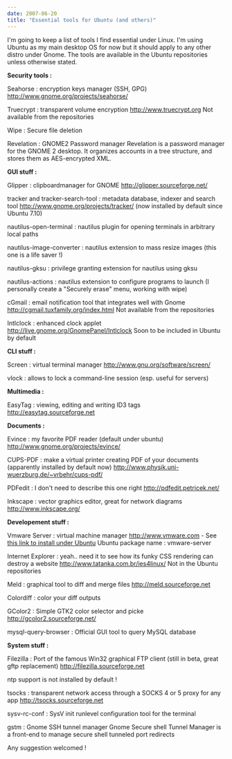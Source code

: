 ```yaml
---
date: 2007-06-20
title: "Essential tools for Ubuntu (and others)"
---
```


I'm going to keep a list of tools I find essential under Linux. I'm using Ubuntu as my main desktop OS for now but it should apply to any other distro under Gnome.
The tools are available in the Ubuntu repositories unless otherwise stated.

**Security tools :**

Seahorse : encryption keys manager (SSH, GPG)
http://www.gnome.org/projects/seahorse/

Truecrypt : transparent volume encryption
http://www.truecrypt.org
Not available from the repositories

Wipe : Secure file deletion

Revelation : GNOME2 Password manager
Revelation is a password manager for the GNOME 2 desktop. It organizes
accounts in a tree structure, and stores them as AES-encrypted XML.



**GUI stuff :**

Glipper : clipboardmanager for GNOME
http://glipper.sourceforge.net/

tracker and tracker-search-tool : metadata database, indexer and search tool
http://www.gnome.org/projects/tracker/ (now installed by default since Ubuntu 7.10)

nautilus-open-terminal : nautilus plugin for opening terminals in arbitrary local paths

nautilus-image-converter : nautilus extension to mass resize images (this one is a life saver !)

nautilus-gksu : privilege granting extension for nautilus using gksu

nautilus-actions : nautilus extension to configure programs to launch (I personally create a "Securely erase" menu, working with wipe)

cGmail : email notification tool that integrates well with Gnome
http://cgmail.tuxfamily.org/index.html
Not available from the repositories

Intlclock : enhanced clock applet
http://live.gnome.org/GnomePanel/Intlclock
Soon to be included in Ubuntu by default

**CLI stuff :**

Screen : virtual terminal manager
http://www.gnu.org/software/screen/

vlock : allows to lock a command-line session (esp. useful for servers)


**Multimedia :**

EasyTag : viewing, editing and writing ID3 tags
http://easytag.sourceforge.net


**Documents :**

Evince : my favorite PDF reader (default under ubuntu)
http://www.gnome.org/projects/evince/

CUPS-PDF : make a virtual printer creating PDF of your documents (apparently installed by default now)
http://www.physik.uni-wuerzburg.de/~vrbehr/cups-pdf/

PDFedit : I don't need to describe this one right
http://pdfedit.petricek.net/

Inkscape : vector graphics editor, great for network diagrams
http://www.inkscape.org/


**Developement stuff :**

Vmware Server : virtual machine manager
http://www.vmware.com - See [this link to install under Ubuntu](http://blog.wains.be/post/vmware-server-on-ubuntu-704-the-easy-way/)
Ubuntu package name : vmware-server

Internet Explorer : yeah.. need it to see how its funky CSS rendering can destroy a website
http://www.tatanka.com.br/ies4linux/
Not in the Ubuntu repositories

Meld : graphical tool to diff and merge files
http://meld.sourceforge.net

Colordiff : color your diff outputs

GColor2 : Simple GTK2 color selector and picke
http://gcolor2.sourceforge.net/

mysql-query-browser : Official GUI tool to query MySQL database


**System stuff :**

Filezilla : Port of the famous Win32 graphical FTP client (still in beta, great gftp replacement)
http://filezilla.sourceforge.net

ntp support is not installed by default !

tsocks : transparent network access through a SOCKS 4 or 5 proxy for any app
http://tsocks.sourceforge.net

sysv-rc-conf : SysV init runlevel configuration tool for the terminal

gstm : Gnome SSH tunnel manager
Gnome Secure shell Tunnel Manager is a front-end to manage secure shell
tunneled port redirects


Any suggestion welcomed !
